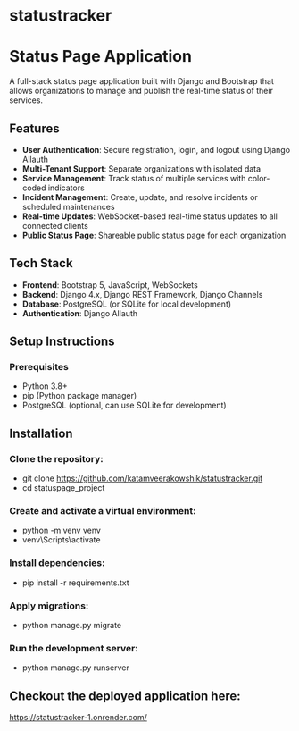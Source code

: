﻿# statustracker
# Status Page Application

A full-stack status page application built with Django and Bootstrap that allows organizations to manage and publish the real-time status of their services.

## Features

- **User Authentication**: Secure registration, login, and logout using Django Allauth
- **Multi-Tenant Support**: Separate organizations with isolated data
- **Service Management**: Track status of multiple services with color-coded indicators
- **Incident Management**: Create, update, and resolve incidents or scheduled maintenances
- **Real-time Updates**: WebSocket-based real-time status updates to all connected clients
- **Public Status Page**: Shareable public status page for each organization

## Tech Stack

- **Frontend**: Bootstrap 5, JavaScript, WebSockets
- **Backend**: Django 4.x, Django REST Framework, Django Channels
- **Database**: PostgreSQL (or SQLite for local development)
- **Authentication**: Django Allauth

## Setup Instructions

### Prerequisites

- Python 3.8+
- pip (Python package manager)
- PostgreSQL (optional, can use SQLite for development)

## Installation
### Clone the repository:
 - git clone https://github.com/katamveerakowshik/statustracker.git
 - cd statuspage_project

### Create and activate a virtual environment:
 - python -m venv venv
 - venv\Scripts\activate
   
### Install dependencies:
 - pip install -r requirements.txt

### Apply migrations:
 - python manage.py migrate

### Run the development server:
 - python manage.py runserver

## Checkout the deployed application here: 
https://statustracker-1.onrender.com/
